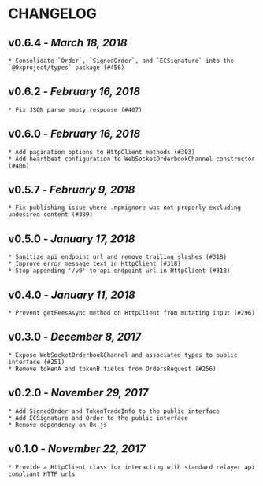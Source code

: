 # CHANGELOG

## v0.6.4 - _March 18, 2018_

    * Consolidate `Order`, `SignedOrder`, and `ECSignature` into the `@0xproject/types` package (#456)

## v0.6.2 - _February 16, 2018_

    * Fix JSON parse empty response (#407)

## v0.6.0 - _February 16, 2018_

    * Add pagination options to HttpClient methods (#393)
    * Add heartbeat configuration to WebSocketOrderbookChannel constructor (#406)

## v0.5.7 - _February 9, 2018_

    * Fix publishing issue where .npmignore was not properly excluding undesired content (#389)

## v0.5.0 - _January 17, 2018_

    * Sanitize api endpoint url and remove trailing slashes (#318)
    * Improve error message text in HttpClient (#318)
    * Stop appending '/v0' to api endpoint url in HttpClient (#318)

## v0.4.0 - _January 11, 2018_

    * Prevent getFeesAsync method on HttpClient from mutating input (#296)

## v0.3.0 - _December 8, 2017_

    * Expose WebSocketOrderbookChannel and associated types to public interface (#251)
    * Remove tokenA and tokenB fields from OrdersRequest (#256)

## v0.2.0 - _November 29, 2017_

    * Add SignedOrder and TokenTradeInfo to the public interface
    * Add ECSignature and Order to the public interface
    * Remove dependency on 0x.js

## v0.1.0 - _November 22, 2017_

    * Provide a HttpClient class for interacting with standard relayer api compliant HTTP urls
